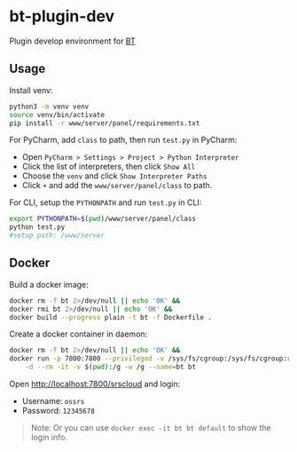 # bt-plugin-dev

Plugin develop environment for [BT](https://bt.cn)

## Usage

Install venv:

```bash
python3 -m venv venv
source venv/bin/activate
pip install -r www/server/panel/requirements.txt
```

For PyCharm, add `class` to path, then run `test.py` in PyCharm:

* Open `PyCharm > Settings > Project > Python Interpreter`
* Click the list of interpreters, then click `Show All`
* Choose the `venv` and click `Show Interpreter Paths`
* Click `+` and add the `www/server/panel/class` to path.

For CLI, setup the `PYTHONPATH` and run `test.py` in CLI:

```bash
export PYTHONPATH=$(pwd)/www/server/panel/class
python test.py
#setup path: /www/server
```

## Docker

Build a docker image:

```bash
docker rm -f bt 2>/dev/null || echo 'OK' &&
docker rmi bt 2>/dev/null || echo 'OK' &&
docker build --progress plain -t bt -f Dockerfile .
```

Create a docker container in daemon:

```bash
docker rm -f bt 2>/dev/null || echo 'OK' &&
docker run -p 7800:7800 --privileged -v /sys/fs/cgroup:/sys/fs/cgroup:rw --cgroupns=host \
    -d --rm -it -v $(pwd):/g -w /g --name=bt bt
```

Open [http://localhost:7800/srscloud](http://localhost:7800/srscloud) and login:

* Username: `ossrs`
* Password: `12345678`

> Note: Or you can use `docker exec -it bt bt default` to show the login info.
